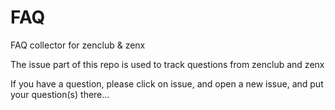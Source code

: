 # FAQ
FAQ collector for zenclub &amp; zenx  

The issue part of this repo is used to track questions from zenclub and zenx  

If you have a question, please click on issue, and open a new issue, and put your question(s) there...  
